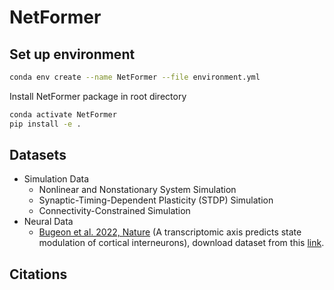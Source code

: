 # NetFormer

## Set up environment

```bash
conda env create --name NetFormer --file environment.yml
```

Install NetFormer package in root directory

```bash
conda activate NetFormer
pip install -e .
```

## Datasets

* Simulation Data
  * Nonlinear and Nonstationary System Simulation
  * Synaptic-Timing-Dependent Plasticity (STDP) Simulation
  * Connectivity-Constrained Simulation
* Neural Data
  * [Bugeon et al. 2022, Nature](https://www.nature.com/articles/s41586-022-04915-7) (A transcriptomic axis predicts state modulation of cortical interneurons), download dataset from this [link](https://figshare.com/articles/dataset/A_transcriptomic_axis_predicts_state_modulation_of_cortical_interneurons/19448531).

## Citations
